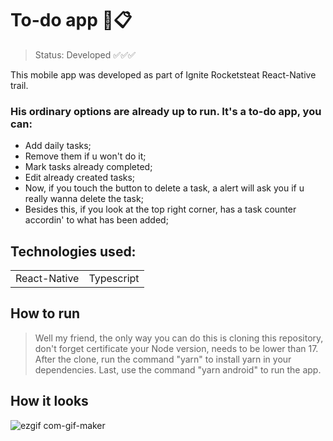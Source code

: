 <h1> To-do app 📱📋 </h1>

> Status: Developed ✅✅✅

This mobile app was developed as part of Ignite Rocketsteat React-Native trail. 

### His ordinary options are already up to run. It's a to-do app, you can:
- Add daily tasks; 
- Remove them if u won't do it; 
- Mark tasks already completed;
- Edit already created tasks;
- Now, if you touch the button to delete a task, a alert will ask you if u really wanna delete the task;
- Besides this, if you look at the top right corner, has a task counter accordin' to what has been added;


## Technologies used:

<table> 
  <td>React-Native</td>
  <td>Typescript</td>
</table>

## How to run
> Well my friend, the only way you can do this is cloning this repository, don't forget certificate your Node version, needs to be lower than 17.
> After the clone, run the command "yarn" to install yarn in your dependencies.
> Last, use the command "yarn android" to run the app.

## How it looks

![ezgif com-gif-maker](https://user-images.githubusercontent.com/100241274/171068354-f5c40954-dab8-4219-8afd-8ad67d8ce75a.gif)

